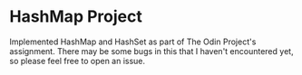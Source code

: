 # HashMap Project

Implemented HashMap and HashSet as part of The Odin Project's assignment.
There may be some bugs in this that I haven't encountered yet, so please feel free to open an issue.
